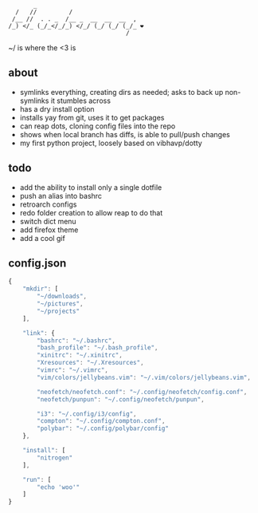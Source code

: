 ```
       _                              
  /   //         /                    
 /__ //  . . _  /__ _  __  __  __  ,  
/_) </_ (_/_</_/_) </_/ (_/ (_/ (_/_ ❤
                                 /    
```
~/ is where the &lt;3 is

## about

- symlinks everything, creating dirs as needed; asks to back up non-symlinks it stumbles across
- has a dry install option
- installs yay from git, uses it to get packages
- can reap dots, cloning config files into the repo
- shows when local branch has diffs, is able to pull/push changes 
- my first python project, loosely based on vibhavp/dotty

## todo

- add the ability to install only a single dotfile
- push an alias into bashrc
- retroarch configs
- redo folder creation to allow reap to do that
- switch dict menu
- add firefox theme
- add a cool gif

## config.json

```js
{
    "mkdir": [
        "~/downloads",
        "~/pictures",
        "~/projects"
    ],

    "link": {
        "bashrc": "~/.bashrc",
        "bash_profile": "~/.bash_profile",
        "xinitrc": "~/.xinitrc",
        "Xresources": "~/.Xresources",
        "vimrc": "~/.vimrc",
        "vim/colors/jellybeans.vim": "~/.vim/colors/jellybeans.vim",

        "neofetch/neofetch.conf": "~/.config/neofetch/config.conf",
        "neofetch/punpun": "~/.config/neofetch/punpun",

        "i3": "~/.config/i3/config",
        "compton": "~/.config/compton.conf",
        "polybar": "~/.config/polybar/config"
    },

    "install": [
        "nitrogen"
    ],

    "run": [
        "echo 'woo'"
    ]
}
```
